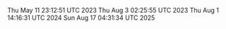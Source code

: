 
Thu May 11 23:12:51 UTC 2023
Thu Aug  3 02:25:55 UTC 2023
Thu Aug  1 14:16:31 UTC 2024
Sun Aug 17 04:31:34 UTC 2025
